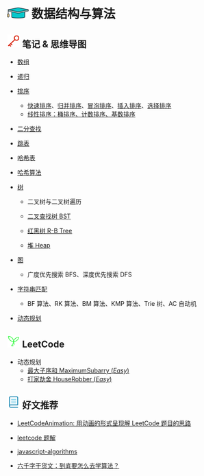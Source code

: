 # <img src="./Assets/icons/知识.png" width="50px" height="25px"> 数据结构与算法

## <img src="./Assets/icons/基础知识.png" width="30px" height="30px"> 笔记 & 思维导图

- [数组](/Notes/数组.md)

- [递归](/Notes/递归.md)

- [排序](/Notes/Sort.md)

  - [快速排序](/Notes/Sort/QuickSort.md)、[归并排序](/Notes/Sort/MergeSort.md)、[冒泡排序](/Notes/Sort/BubbleSort.md)、[插入排序](/Notes/Sort/InsertionSort.md)、[选择排序](/Notes/Sort/SelectionSort.md)
  - [线性排序：桶排序、计数排序、基数排序](/Notes/Sort/LinearSort.md)

- [二分查找](/Notes/BinarySearch.md)

- [跳表](/Notes/跳表.md)

- [哈希表](/Notes/HashTable.md)

- [哈希算法](/Notes/哈希算法.md)

- [树](/Notes/二叉树.md)

  - 二叉树与二叉树遍历

  - [二叉查找树 BST](/Notes/二叉查找树BST.md)

  - [红黑树 R-B Tree](/Notes/红黑树R-B-Tree.md)

  - [堆 Heap](/Notes/堆Heap.md)

* [图](/Notes/图.md)

  - 广度优先搜索 BFS、深度优先搜索 DFS

* [字符串匹配](/Notes/字符串匹配.md)

  - BF 算法、RK 算法、BM 算法、KMP 算法、Trie 树、AC 自动机

* [动态规划](/Notes/动态规划.md)

## <img src="./Assets/icons/成长.png" width="30px" height="30px"> LeetCode

- 动态规划
  - [最大子序和 MaximumSubarry (_Easy_)](/LeetCode/53_MaximumSubarray.js)
  - [打家劫舍 HouseRobber (_Easy_)](/LeetCode/198_HouseRobber.js)

<!-- ## [数据结构与算法之美](https://time.geekbang.org/column/126)

1. 如何抓住重点，系统高效的学习数据结构与算法

   - [数据结构与算法大纲](/MindMap/Geek/知识图谱.jpg)
   - [20 个基本知识点](/Notes/Geek/01.20个基本知识点.md)
   - [学习技巧](/Notes/Geek/01.学习技巧.md)

2. [学习书单](/MindMap/Geek/学习书单.jpg)

3. 复杂度分析（上）：如何分析、统计算法的执行效率和资源消耗？

   - [大 O 复杂度表示法](/Notes/Geek/03.大O复杂度表示法.md)
   - [时间复杂度分析](/Notes/Geek/03.时间复杂度分析.md)
   - [常用的几种时间复杂度曲线图](/MindMap/Geek/常用的几种时间复杂度曲线图.jpg)
   - [几种常见时间复杂度实例分析](/Notes/Geek/03.几种常见时间复杂度实例分析.md)

4. [复杂度分析（下）：浅析最好、最坏、平均、均摊时间复杂度](/Notes/Geek/04.最好、最坏、平均、均摊时间复杂度.md)

5. [数组](/Notes/Geek/05.数组.md)

6. [链表](/Notes/Geek/06.链表.md)

7. [栈](/Notes/Geek/07.栈.md)

8. [队列](/Notes/Geek/08.队列.md)

9. [递归](/Notes/Geek/09.递归.md)

10. [初识动态规划](/Notes/Geek/40.初识动态规划：如何巧妙解决‘双十一’购物时的凑单问题.md) -->

## <img src="./Assets/icons/资料.png" width="30px" height="30px"> 好文推荐

- [LeetCodeAnimation: 用动画的形式呈现解 LeetCode 题目的思路](https://github.com/MisterBooo/LeetCodeAnimation)

- [leetcode 题解](https://github.com/azl397985856/leetcode)

- [javascript-algorithms](https://github.com/trekhleb/javascript-algorithms)

- [六千字干货文：到底要怎么去学算法？](https://mp.weixin.qq.com/s/7cpixzxE2DLaEn7F615AqQ)

